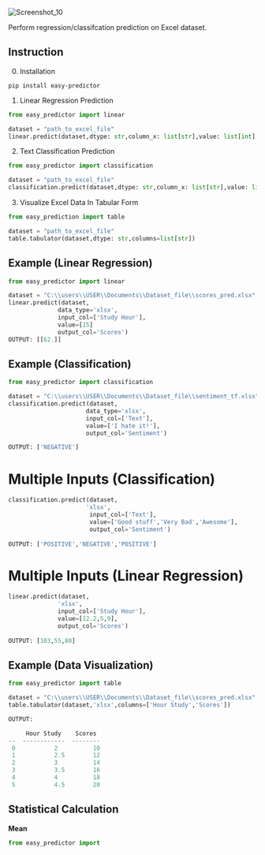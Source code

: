 ![Screenshot_10](https://user-images.githubusercontent.com/64541739/174754962-952e3e72-0b2c-4ae6-987d-9f46c965e5c4.png)


Perform regression/classifcation prediction on Excel dataset.

## Instruction

0. Installation

```
pip install easy-predictor
```

1. Linear Regression Prediction

```python
from easy_predictor import linear 

dataset = "path_to_excel_file"
linear.predict(dataset,dtype: str,column_x: list[str],value: list[int],column_y)
```
2. Text Classification Prediction

```python
from easy_predictor import classification

dataset = "path_to_excel_file"
classification.predict(dataset,dtype: str,column_x: list[str],value: list[str],column_y)
```

3. Visualize Excel Data In Tabular Form

```python
from easy_prediction import table 

dataset = "path_to_excel_file"
table.tabulator(dataset,dtype: str,columns=list[str])
```

## Example (Linear Regression)
```python
from easy_predictor import linear

dataset = "C:\\users\\USER\\Documents\\Dataset_file\\scores_pred.xlsx"
linear.predict(dataset,
              data_type='xlsx',
              input_col=['Study Hour'],
              value=[15]
              output_col='Scores')
OUTPUT: [[62.]]
```

## Example (Classification)
```python
from easy_predictor import classification

dataset = "C:\\users\\USER\\Documents\\Dataset_file\\sentiment_tf.xlsx"
classification.predict(dataset,
                      data_type='xlsx',
                      input_col=['Text'],
                      value=['I hate it!'],
                      output_col='Sentiment')

OUTPUT: ['NEGATIVE']
```
# Multiple Inputs (Classification)
```python
classification.predict(dataset,
                      'xlsx',
                       input_col=['Text'],
                       value=['Good stuff','Very Bad','Awesome'],
                       output_col='Sentiment')
                       
OUTPUT: ['POSITIVE','NEGATIVE','POSITIVE']
```
# Multiple Inputs (Linear Regression)
```python
linear.predict(dataset,
              'xlsx',
              input_col=['Study Hour'],
              value=[12.2,5,9],
              output_col='Scores')
              
OUTPUT: [103,55,80]
```

## Example (Data Visualization)
```python
from easy_predictor import table 

dataset = "C:\\users\\USER\\Documents\\Dataset_file\\scores_pred.xlsx"
table.tabulator(dataset,'xlsx',columns=['Hour Study','Scores'])

OUTPUT:       

     Hour Study    Scores
--  ------------  --------
 0           2          10
 1           2.5        12
 2           3          14
 3           3.5        16
 4           4          18
 5           4.5        20

```

## Statistical Calculation 

**Mean**

```python
from easy_predictor import 
